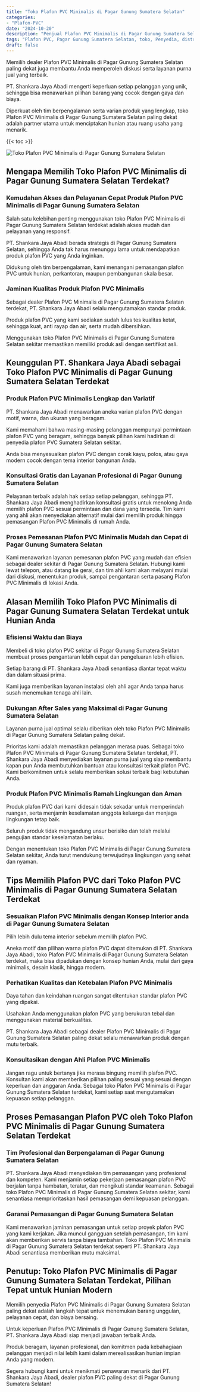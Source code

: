 ```yaml
---
title: "Toko Plafon PVC Minimalis di Pagar Gunung Sumatera Selatan"
categories: 
- "Plafon-PVC"
date: "2024-10-20"
description: "Penjual Plafon PVC Minimalis di Pagar Gunung Sumatera Selatan untuk hunian, kantor, dan ritel. Produk unggulan, pilihan motif, pilihan warna modern, beserta jasa instalasi oleh tenaga ahli berpengalaman dan jaminan resmi!|Jasa distribusi Plafon PVC Minimalis di Pagar Gunung Sumatera Selatan bagi kebutuhan tempat tinggal, perkantoran, atau toko, beserta material berkualitas dan instalasi oleh teknisi profesional serta jaminan resmi.|Pilihan Plafon PVC Minimalis di Pagar Gunung Sumatera Selatan yang andal bagi tempat tinggal, kantor, serta toko, bersama produk unggulan dan penempatan ditangani oleh tenaga ahli profesional dan kepastian resmi.|Penyediaan Plafon PVC Minimalis di Pagar Gunung Sumatera Selatan untuk hunian, kantor, serta gerai, dengan produk terbaik dan penempatan oleh teknisi berpengalaman, dilengkapi dengan kepastian resmi.}"
tags: "Plafon PVC, Pagar Gunung Sumatera Selatan, toko, Penyedia, distributor"
draft: false
---
```


Memilih dealer Plafon PVC Minimalis di Pagar Gunung Sumatera Selatan paling dekat juga membantu Anda memperoleh diskusi serta layanan purna jual yang terbaik.

PT. Shankara Jaya Abadi mengerti keperluan setiap pelanggan yang unik, sehingga bisa menawarkan pilihan barang yang cocok dengan gaya dan biaya.

Diperkuat oleh tim berpengalaman serta varian produk yang lengkap, toko Plafon PVC Minimalis di Pagar Gunung Sumatera Selatan paling dekat adalah partner utama untuk menciptakan hunian atau ruang usaha yang menarik.

{{< toc >}}

![Toko Plafon PVC Minimalis di Pagar Gunung Sumatera Selatan](/images/Plafon-PVC/Toko-Plafon-PVC-Minimalis-di-Pagar-Gunung-Sumatera-Selatan.png)


## Mengapa Memilih Toko Plafon PVC Minimalis di Pagar Gunung Sumatera Selatan Terdekat?

### Kemudahan Akses dan Pelayanan Cepat Produk Plafon PVC Minimalis di Pagar Gunung Sumatera Selatan

Salah satu kelebihan penting menggunakan toko Plafon PVC Minimalis di Pagar Gunung Sumatera Selatan terdekat adalah akses mudah dan pelayanan yang responsif.

PT. Shankara Jaya Abadi berada strategis di Pagar Gunung Sumatera Selatan, sehingga Anda tak harus menunggu lama untuk mendapatkan produk plafon PVC yang Anda inginkan.

Didukung oleh tim berpengalaman, kami menangani pemasangan plafon PVC untuk hunian, perkantoran, maupun pembangunan skala besar.

### Jaminan Kualitas Produk Plafon PVC Minimalis

Sebagai dealer Plafon PVC Minimalis di Pagar Gunung Sumatera Selatan terdekat, PT. Shankara Jaya Abadi selalu mengutamakan standar produk.

Produk plafon PVC yang kami sediakan sudah lulus tes kualitas ketat, sehingga kuat, anti rayap dan air, serta mudah dibersihkan.

Menggunakan toko Plafon PVC Minimalis di Pagar Gunung Sumatera Selatan sekitar memastikan memiliki produk asli dengan sertifikat asli.

## Keunggulan PT. Shankara Jaya Abadi sebagai Toko Plafon PVC Minimalis di Pagar Gunung Sumatera Selatan Terdekat

### Produk Plafon PVC Minimalis Lengkap dan Variatif

PT. Shankara Jaya Abadi menawarkan aneka varian plafon PVC dengan motif, warna, dan ukuran yang beragam.

Kami memahami bahwa masing-masing pelanggan mempunyai permintaan plafon PVC yang beragam, sehingga banyak pilihan kami hadirkan di penyedia plafon PVC Sumatera Selatan sekitar.

Anda bisa menyesuaikan plafon PVC dengan corak kayu, polos, atau gaya modern cocok dengan tema interior bangunan Anda.

### Konsultasi Gratis dan Layanan Profesional di Pagar Gunung Sumatera Selatan

Pelayanan terbaik adalah hak setiap setiap pelanggan, sehingga PT. Shankara Jaya Abadi menghadirkan konsultasi gratis untuk menolong Anda memilih plafon PVC sesuai permintaan dan dana yang tersedia. Tim kami yang ahli akan menyediakan alternatif mulai dari memilih produk hingga pemasangan Plafon PVC Minimalis di rumah Anda.

### Proses Pemesanan Plafon PVC Minimalis Mudah dan Cepat di Pagar Gunung Sumatera Selatan

Kami menawarkan layanan pemesanan plafon PVC yang mudah dan efisien sebagai dealer sekitar di Pagar Gunung Sumatera Selatan. Hubungi kami lewat telepon, atau datang ke gerai, dan tim ahli kami akan melayani mulai dari diskusi, menentukan produk, sampai pengantaran serta pasang Plafon PVC Minimalis di lokasi Anda.

## Alasan Memilih Toko Plafon PVC Minimalis di Pagar Gunung Sumatera Selatan Terdekat untuk Hunian Anda

### Efisiensi Waktu dan Biaya

Membeli di toko plafon PVC sekitar di Pagar Gunung Sumatera Selatan membuat proses pengantaran lebih cepat dan pengeluaran lebih efisien.

Setiap barang di PT. Shankara Jaya Abadi senantiasa diantar tepat waktu dan dalam situasi prima.

Kami juga memberikan layanan instalasi oleh ahli agar Anda tanpa harus susah menemukan tenaga ahli lain.

### Dukungan After Sales yang Maksimal di Pagar Gunung Sumatera Selatan

Layanan purna jual optimal selalu diberikan oleh toko Plafon PVC Minimalis di Pagar Gunung Sumatera Selatan paling dekat.

Prioritas kami adalah memastikan pelanggan merasa puas. Sebagai toko Plafon PVC Minimalis di Pagar Gunung Sumatera Selatan terdekat, PT. Shankara Jaya Abadi menyediakan layanan purna jual yang siap membantu kapan pun Anda membutuhkan bantuan atau konsultasi terkait plafon PVC. Kami berkomitmen untuk selalu memberikan solusi terbaik bagi kebutuhan Anda.

### Produk Plafon PVC Minimalis Ramah Lingkungan dan Aman

Produk plafon PVC dari kami didesain tidak sekadar untuk memperindah ruangan, serta menjamin keselamatan anggota keluarga dan menjaga lingkungan tetap baik.

Seluruh produk tidak mengandung unsur berisiko dan telah melalui pengujian standar keselamatan berlaku.

Dengan menentukan toko Plafon PVC Minimalis di Pagar Gunung Sumatera Selatan sekitar, Anda turut mendukung terwujudnya lingkungan yang sehat dan nyaman.

## Tips Memilih Plafon PVC dari Toko Plafon PVC Minimalis di Pagar Gunung Sumatera Selatan Terdekat

### Sesuaikan Plafon PVC Minimalis dengan Konsep Interior anda di Pagar Gunung Sumatera Selatan

Pilih lebih dulu tema interior sebelum memilih plafon PVC.

Aneka motif dan pilihan warna plafon PVC dapat ditemukan di PT. Shankara Jaya Abadi, toko Plafon PVC Minimalis di Pagar Gunung Sumatera Selatan terdekat, maka bisa dipadukan dengan konsep hunian Anda, mulai dari gaya minimalis, desain klasik, hingga modern.

### Perhatikan Kualitas dan Ketebalan Plafon PVC Minimalis

Daya tahan dan keindahan ruangan sangat ditentukan standar plafon PVC yang dipakai.

Usahakan Anda menggunakan plafon PVC yang berukuran tebal dan menggunakan material berkualitas.

PT. Shankara Jaya Abadi sebagai dealer Plafon PVC Minimalis di Pagar Gunung Sumatera Selatan paling dekat selalu menawarkan produk dengan mutu terbaik.

### Konsultasikan dengan Ahli Plafon PVC Minimalis

Jangan ragu untuk bertanya jika merasa bingung memilih plafon PVC. Konsultan kami akan memberikan pilihan paling sesuai yang sesuai dengan keperluan dan anggaran Anda. Sebagai toko Plafon PVC Minimalis di Pagar Gunung Sumatera Selatan terdekat, kami setiap saat mengutamakan kepuasan setiap pelanggan.

## Proses Pemasangan Plafon PVC oleh Toko Plafon PVC Minimalis di Pagar Gunung Sumatera Selatan Terdekat

### Tim Profesional dan Berpengalaman di Pagar Gunung Sumatera Selatan

PT. Shankara Jaya Abadi menyediakan tim pemasangan yang profesional dan kompeten. Kami menjamin setiap pekerjaan pemasangan plafon PVC berjalan tanpa hambatan, teratur, dan mengikuti standar keamanan. Sebagai toko Plafon PVC Minimalis di Pagar Gunung Sumatera Selatan sekitar, kami senantiasa memprioritaskan hasil pemasangan demi kepuasan pelanggan.

### Garansi Pemasangan di Pagar Gunung Sumatera Selatan

Kami menawarkan jaminan pemasangan untuk setiap proyek plafon PVC yang kami kerjakan. Jika muncul gangguan setelah pemasangan, tim kami akan memberikan servis tanpa biaya tambahan. Toko Plafon PVC Minimalis di Pagar Gunung Sumatera Selatan terdekat seperti PT. Shankara Jaya Abadi senantiasa memberikan mutu maksimal.

## Penutup: Toko Plafon PVC Minimalis di Pagar Gunung Sumatera Selatan Terdekat, Pilihan Tepat untuk Hunian Modern

Memilih penyedia Plafon PVC Minimalis di Pagar Gunung Sumatera Selatan paling dekat adalah langkah tepat untuk menemukan barang unggulan, pelayanan cepat, dan biaya bersaing.

Untuk keperluan Plafon PVC Minimalis di Pagar Gunung Sumatera Selatan, PT. Shankara Jaya Abadi siap menjadi jawaban terbaik Anda.

Produk beragam, layanan profesional, dan komitmen pada kebahagiaan pelanggan menjadi nilai lebih kami dalam merealisasikan hunian impian Anda yang modern.

Segera hubungi kami untuk menikmati penawaran menarik dari PT. Shankara Jaya Abadi, dealer plafon PVC paling dekat di Pagar Gunung Sumatera Selatan!